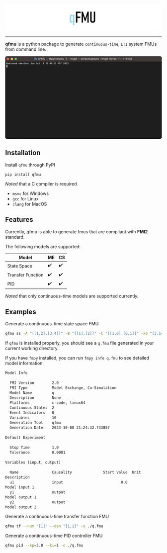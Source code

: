 <p align="center">
  <img src="./docs/images/title.png">
</p>

---

**qfmu** is a python package to generate `continuous-time`, `LTI` system FMUs from command line.

![](./docs/images/demo.gif)

## Installation
Install `qfmu` through PyPI

```
pip install qfmu
```

*Noted* that a C compiler is required

- `msvc` for Windows
- `gcc` for Linux
- `clang` for MacOS

## Features

Currently, qfmu is able to generate fmus that are compliant with **FMI2** standard. 

The following models are supported:

| Model              	| ME 	| CS 	|
|--------------------	|----	|----	|
| State Space       	| ✔️  | ✔️ 	|
| Transfer Function 	| ✔️  | ✔️ 	|
| PID               	| ✔️  | ✔️ 	|

*Noted* that only continuous-time models are supported currently.

## Examples

Generate a continuous-time state space FMU

```bash
qfmu ss -A "[[1,2],[3,4]]" -B "[[1],[2]]" -C "[[1,0],[0,1]]" -x0 "[3.14, 6]" -o ./q.fmu
```

If `qfmu` is installed properly, you should see a `q.fmu` file generated in your current working directory.

If you have `fmpy` installed, you can run `fmpy info q.fmu` to see detailed model information.

```
Model Info

  FMI Version        2.0
  FMI Type           Model Exchange, Co-Simulation
  Model Name         q
  Description        None
  Platforms          c-code, linux64
  Continuous States  2
  Event Indicators   0
  Variables          10
  Generation Tool    qfmu
  Generation Date    2023-10-08 21:24:32.733857

Default Experiment

  Stop Time          1.0
  Tolerance          0.0001

Variables (input, output)

  Name               Causality              Start Value  Unit     Description
  u1                 input                          0.0           Model input 1
  y1                 output                                       Model output 1
  y2                 output                                       Model output 2
```

Generate a continuous-time transfer function FMU

```bash
qfmu tf --num "[1]" --den "[1,1]" -o ./q.fmu
```

Generate a continuous-time PID controller FMU

```bash
qfmu pid --kp=3.0 --ki=1 -o ./q.fmu
```